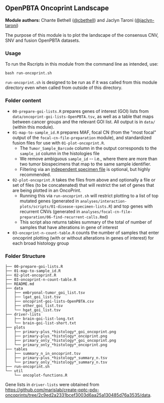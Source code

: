 ## OpenPBTA Oncoprint Landscape

**Module authors:** Chante Bethell ([@cbethell](https://github.com/cbethell)) and Jaclyn Taroni ([@jaclyn-taroni](https://github.com/jaclyn-taroni))

The purpose of this module is to plot the landscape of the consensus CNV, SNV and fusion OpenPBTA datasets.

### Usage

To run the Rscripts in this module from the command line as intended, use:

```
bash run-oncoprint.sh
```

`run-oncoprint.sh` is designed to be run as if it was called from this module directory even when called from outside of this directory.

### Folder content

* `00-prepare-goi-lists.R` prepares genes of interest (GOI) lists from `data/oncoprint-goi-lists-OpenPBTA.tsv`, as well as a table that maps between cancer groups and the relevant GOI list. 
All output is in `data/` (within this module).
* `01-map-to-sample_id.R` prepares MAF, focal CN (from the "most focal" output of the `focal-cn-file-preparation` module), and standardized fusion files for use with `01-plot-oncoprint.R`. 
  * The `Tumor_Sample_Barcode` column in the output corresponds to the `sample_id` column in the histologies file
  * We remove ambiguous `sample_id` -- i.e., where there are more than two tumor biospecimens that map to the same sample identifier.
  * Filtering via an [independent specimen file](https://alexslemonade.github.io/OpenPBTA-manuscript/#selection-of-independent-samples) is optional, but highly recommended.
* `02-plot-oncoprint.R` takes the files from above and optionally a file or set of files (to be concatenated) that will restrict the set of genes that are being plotted in an OncoPrint.
	* Running this via `run-oncoprint.sh` will restrict plotting to a list of top mutated genes (generated in `analyses/interaction-plots/scripts/01-disease-specimen-lists.R`) and top genes with recurrent CNVs (generated in `analyses/focal-cn-file-preparation/06-find-recurrent-calls.Rmd`)
  * This script also returns tables summary of the total of number of samples that have alterations in gene of interest
* `03-oncoprint-n-count-table.R` counts the number of samples that enter oncoprint plotting (with or without alterations in genes of interest) for each broad histology group

### Folder Structure

```
├── 00-prepare-goi-lists.R
├── 01-map-to-sample_id.R
├── 02-plot-oncoprint.R
├── 03-oncoprint-n-count-table.R
├── README.md
├── data
│   ├── embryonal-tumor_goi_list.tsv
│   ├── lgat_goi_list.tsv
│   ├── oncoprint-goi-lists-OpenPBTA.csv
│   ├── other_goi_list.tsv
│   └── hgat_goi_list.tsv
├── driver-lists
│   ├── brain-goi-list-long.txt
│   └── brain-goi-list-short.txt
├── plots
│   ├── primary-plus_*histology*_goi_oncoprint.png
│   ├── primary-plus_*histology*_oncoprint.png
│   ├── primary_only_*histology*_goi_oncoprint.png
│   └── primary_only_*histology*_oncoprint.png
├── tables
│   ├── summary_n_in_oncoprint.tsv
│   ├── primary-plus_*histology*_summary_n.tsv
│   └── primary_only_*histology*_summary_n.tsv
├── run-oncoprint.sh
└── util
    └── oncoplot-functions.R
```

Gene lists in `driver-lists` were obtained from https://github.com/marislab/create-pptc-pdx-oncoprints/tree/2c9ed2a2331bcef3003d6aa25a130485d76a3535/data.
